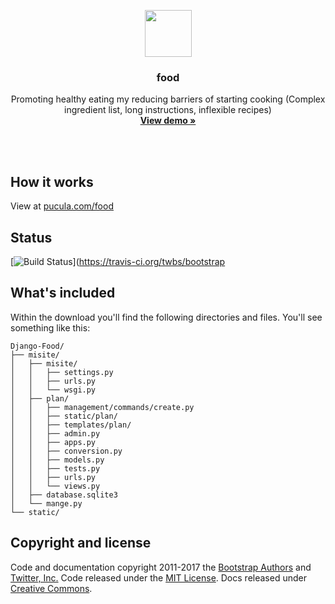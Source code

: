 <p align="center">
  <a href="http://food-dev.us-east-2.elasticbeanstalk.com/">
    <img src="http://food-dev.us-east-2.elasticbeanstalk.com/static/plan/arrows.svg" width=75 height=75>
  </a>

  <h3 align="center">food</h3>

  <p align="center">
    Promoting healthy eating my reducing barriers of starting cooking (Complex ingredient list, long instructions, inflexible recipes)
    <br>
    <a href="http://food-dev.us-east-2.elasticbeanstalk.com/"><strong>View demo &raquo;</strong></a>
    <br>
    <br>
  </p>
</p>
<br>

## How it works

View at [pucula.com/food](http://pucula.com/food)

## Status

[![Build Status](https://img.shields.io/travis/twbs/bootstrap/v4-dev.svg)](https://travis-ci.org/twbs/bootstrap

## What's included

Within the download you'll find the following directories and files. You'll see something like this:

```
Django-Food/
├── misite/
│   ├── misite/
│   │   ├── settings.py
│   │   ├── urls.py
│   │   └── wsgi.py
│   ├── plan/
│   │   ├── management/commands/create.py
│   │   ├── static/plan/
│   │   ├── templates/plan/
│   │   ├── admin.py
│   │   ├── apps.py
│   │   ├── conversion.py
│   │   ├── models.py
│   │   ├── tests.py
│   │   ├── urls.py
│   │   └── views.py
│   ├── database.sqlite3
│   └── mange.py
└── static/
```


## Copyright and license

Code and documentation copyright 2011-2017 the [Bootstrap Authors](https://github.com/twbs/bootstrap/graphs/contributors) and [Twitter, Inc.](https://twitter.com) Code released under the [MIT License](https://github.com/twbs/bootstrap/blob/master/LICENSE). Docs released under [Creative Commons](https://github.com/twbs/bootstrap/blob/master/docs/LICENSE).